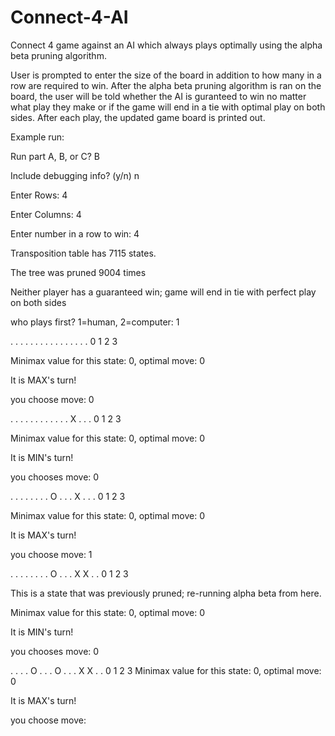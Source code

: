 # Connect-4-AI
Connect 4 game against an AI which always plays optimally using the alpha beta pruning algorithm.

User is prompted to enter the size of the board in addition to how many in a row are required to win. After the alpha beta
pruning algorithm is ran on the board, the user will be told whether the AI is guranteed to win no matter what
play they make or if the game will end in a tie with optimal play on both sides. After each play, the updated game
board is printed out.

Example run:

Run part A, B, or C? B

Include debugging info? (y/n) n

Enter Rows: 4

Enter Columns: 4

Enter number in a row to win: 4

Transposition table has 7115 states.

The tree was pruned 9004 times


Neither player has a guaranteed win; game will end in tie with perfect play on both sides

who plays first? 1=human, 2=computer: 1


. . . . 
. . . . 
. . . . 
. . . . 
0 1 2 3 


Minimax value for this state: 0, optimal move: 0

It is MAX's turn!

you choose move: 0


. . . . 
. . . . 
. . . . 
X . . . 
0 1 2 3 


Minimax value for this state: 0, optimal move: 0

It is MIN's turn!

you chooses move: 0


. . . . 
. . . . 
O . . . 
X . . . 
0 1 2 3 


Minimax value for this state: 0, optimal move: 0

It is MAX's turn!

you choose move: 1


. . . . 
. . . . 
O . . . 
X X . . 
0 1 2 3 


This is a state that was previously pruned; re-running alpha beta from here.

Minimax value for this state: 0, optimal move: 0

It is MIN's turn!

you chooses move: 0


. . . . 
O . . . 
O . . . 
X X . . 
0 1 2 3 
Minimax value for this state: 0, optimal move: 0

It is MAX's turn!

you choose move: 
